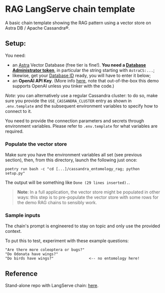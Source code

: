 # RAG LangServe chain template

A basic chain template showing the RAG pattern using
a vector store on Astra DB / Apache Cassandra®.

## Setup:

You need:

- an [Astra](https://astra.datastax.com) Vector Database (free tier is fine!). **You need a [Database Administrator token](https://awesome-astra.github.io/docs/pages/astra/create-token/#c-procedure)**, in particular the string starting with `AstraCS:...`;
- likewise, get your [Database ID](https://awesome-astra.github.io/docs/pages/astra/faq/#where-should-i-find-a-database-identifier) ready, you will have to enter it below;
- an **OpenAI API Key**. (More info [here](https://cassio.org/start_here/#llm-access), note that out-of-the-box this demo supports OpenAI unless you tinker with the code.)

_Note:_ you can alternatively use a regular Cassandra cluster: to do so, make sure you provide the `USE_CASSANDRA_CLUSTER` entry as shown in `.env.template` and the subsequent environment variables to specify how to connect to it.

You need to provide the connection parameters and secrets through environment variables. Please refer to `.env.template` for what variables are required.

### Populate the vector store

Make sure you have the environment variables all set (see previous section),
then, from this directory, launch the following just once:

```
poetry run bash -c "cd [...]/cassandra_entomology_rag; python setup.py"
```

The output will be something like `Done (29 lines inserted).`.

> **Note**: In a full application, the vector store might be populated in other ways:
> this step is to pre-populate the vector store with some rows for the
> demo RAG chains to sensibly work.

### Sample inputs

The chain's prompt is engineered to stay on topic and only use the provided context.

To put this to test, experiment with these example questions:

```
"Are there more coleoptera or bugs?"
"Do Odonata have wings?"
"Do birds have wings?"                <-- no entomology here!
```

## Reference

Stand-alone repo with LangServe chain: [here](https://github.com/hemidactylus/langserve_cassandra_entomology_rag).
